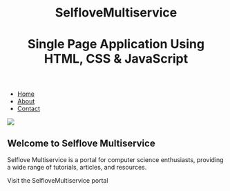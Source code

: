 <!DOCTYPE html>
<html lang="en">
<head>
	<meta charset="UTF-8">
	<meta name="viewport" content=
"width=device-width, initial-scale=1.0">
	<link rel="stylesheet" href="style.css">
	<title>SPA app</title>
</head>
<body>
	<div id="app">
		<header>
			<h1>
				SelfloveMultiservice
			</h1>
			<h1>
				Single Page Application Using
				HTML, CSS & JavaScript
			</h1>
		</header>
		<nav>
			<ul>
				<li>
					<a href="#" onclick=
					"changeContent('home')">
						Home
					</a>
				</li>
				<li>
					<a href="#" onclick=
					"changeContent('about')">
						About
					</a>
				</li>
				<li>
					<a href="#" onclick=
					"changeContent('contact')">
						Contact
					</a>
				</li>
			</ul>
		</nav>
		<main>
			<div id="content">
				<img src=
"https://media.selflove.org/wp-content/uploads/selflove-12.png">
				<h2>Welcome to Selflove Multiservice</h2>
				<p>
					Selflove Multiservice is a portal for computer
					science enthusiasts, providing a wide range of
					tutorials, articles, and resources.
				</p>
				<p>
					Visit the SelfloveMultiservice portal
					<a href="https://www.selfovemultiservice.com
						here
					</a>.
				</p>
			</div>
		</main>
	</div>
	<script src="script.js"></script>
</body>
</html>

